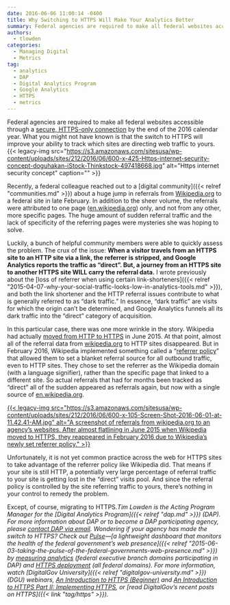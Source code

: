 ```yaml
---
date: 2016-06-06 11:00:14 -0400
title: Why Switching to HTTPS Will Make Your Analytics Better
summary: Federal agencies are required to make all federal websites accessible through a secure, HTTPS-only connection by the end of the 2016 calendar year. What you might not have known is that the switch to HTTPS will improve your ability to track which sites are directing web traffic to yours. Recently, a federal colleague reached out
authors:
  - tlowden
categories:
  - Managing Digital
  - Metrics
tag:
  - analytics
  - DAP
  - Digital Analytics Program
  - Google Analytics
  - HTTPS
  - metrics
---
```


Federal agencies are required to make all federal websites accessible through a <a href="https://https.cio.gov/" target="_blank">secure, HTTPS-only connection</a> by the end of the 2016 calendar year. What you might not have known is that the switch to HTTPS will improve your ability to track which sites are directing web traffic to yours. {{< legacy-img src="https://s3.amazonaws.com/sitesusa/wp-content/uploads/sites/212/2016/06/600-x-425-Https-internet-security-concept-doguhakan-iStock-Thinkstock-497418668.jpg" alt="Https internet security concept" caption="" >}} 

Recently, a federal colleague reached out to a [digital community]({{< relref "communities.md" >}}) about a huge jump in referrals from <a href="https://wikipedia.org" target="_blank">Wikipedia.org</a> to a federal site in late February. In addition to the sheer volume, the referrals were attributed to one page (<a href="http://en.wikipedia.org" target="_blank">en.wikipedia.org</a>) only, and not from any other, more specific pages. The huge amount of sudden referral traffic and the lack of specificity of the referring pages were mysteries she was hoping to solve.

Luckily, a bunch of helpful community members were able to quickly assess the problem. The crux of the issue: **When a visitor travels from an HTTPS site to an HTTP site via a link, the referrer is stripped, and Google Analytics reports the traffic as “direct”. But, a journey from an HTTPS site to another HTTPS site WILL carry the referral data.** I wrote previously about the [loss of referrer when using certain link-shorteners]({{< relref "2015-04-07-why-your-social-traffic-looks-low-in-analytics-tools.md" >}}), and both the link shortener and the HTTP referral issues contribute to what is generally referred to as “dark traffic.” In essence, “dark traffic” are visits for which the origin can’t be determined, and Google Analytics funnels all its dark traffic into the “direct” category of acquisition.

In this particular case, there was one more wrinkle in the story. Wikipedia had actually <a href="http://blog.wikimedia.org/2015/06/12/securing-wikimedia-sites-with-https/" target="_blank">moved from HTTP to HTTPS</a> in June 2015. At that point, almost all of the referral data from <a href="http://wikipedia.org" target="_blank">wikipedia.org</a> to HTTP sites disappeared. But in February 2016, Wikipedia implemented something called a “<a href="https://w3c.github.io/webappsec-referrer-policy/" target="_blank">referrer policy</a>” that allowed them to set a blanket referral source for all outbound traffic, even to HTTP sites. They chose to set the referrer as the Wikipedia domain (with a language signifier), rather than the specific page that linked to a different site. So actual referrals that had for months been tracked as “direct” all of the sudden appeared as referrals again, but now with a single source of <a href="http://en.wikipedia.org" target="_blank">en.wikipedia.org</a>.

[{{< legacy-img src="https://s3.amazonaws.com/sitesusa/wp-content/uploads/sites/212/2016/06/600-x-105-Screen-Shot-2016-06-01-at-11.42.41-AM.jpg" alt="A screenshot of referrals from wikipedia.org to an agency’s websites. After almost flatlining in June 2015 when Wikipedia moved to HTTPS, they reappeared in February 2016 due to Wikipedia’s newly set referrer policy." >}}](https://s3.amazonaws.com/sitesusa/wp-content/uploads/sites/212/2016/06/Screen-Shot-2016-06-01-at-11.42.41-AM.png)

Unfortunately, it is not yet common practice across the web for HTTPS sites to take advantage of the referrer policy like Wikipedia did. That means if your site is still HTTP, a potentially very large percentage of referral traffic to your site is getting lost in the “direct” visits pool. And since the referral policy is controlled by the site referring traffic to yours, there’s nothing in your control to remedy the problem.

Except, of course, migrating to HTTPS._Tim Lowden is the Acting Program Manager for the [Digital Analytics Program]({{< relref "dap.md" >}}) (DAP). For more information about DAP or to become a DAP participating agency, please [contact DAP via email](mailto:dap@support.WHATEVER)._
_Wondering if your agency has made the switch to HTTPS? Check out [Pulse](https://pulse.cio.gov/)—[a lightweight dashboard that monitors the health of the federal government’s web presence]({{< relref "2015-06-03-taking-the-pulse-of-the-federal-governments-web-presence.md" >}}) by [measuring analytics](https://pulse.cio.gov/analytics/domains/) (federal executive branch domains participating in DAP) and [HTTPS deployment](https://pulse.cio.gov/https/domains/) (all federal domains). For more information, watch [DigitalGov University]({{< relref "digitalgov-university.md" >}}) (DGU) webinars, [An Introduction to HTTPS (Beginner)](https://www.youtube.com/watch?v=d2GmcPYWm5k) and [An Introduction to HTTPS Part II: Implementing HTTPS](https://www.youtube.com/watch?v=rnM2qAfEG-M), or [read DigitalGov&#8217;s recent posts on HTTPS]({{< link "tag/https" >}})._